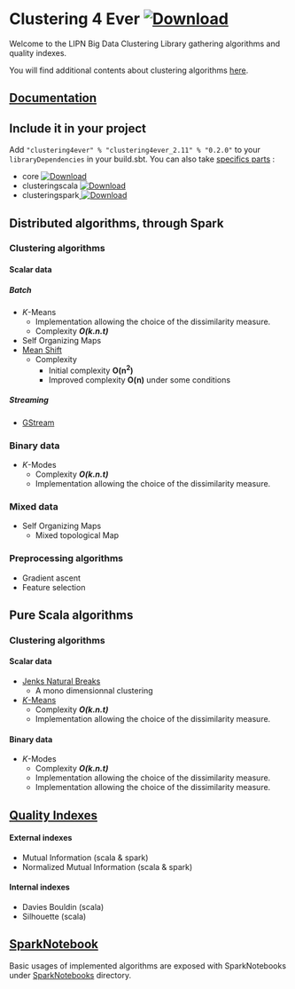 # Clustering 4 Ever  [ ![Download](https://api.bintray.com/packages/clustering4ever/Clustering4Ever/clustering4ever/images/download.svg) ](https://bintray.com/clustering4ever/Clustering4Ever/clustering4ever/_latestVersion)

Welcome to the LIPN Big Data Clustering Library gathering algorithms and quality indexes.

You will find additional contents about clustering algorithms [here](https://github.com/PhDStudentsP13/Clustering).

## [Documentation](http://www.beckgael.fr/doc/clustering4ever/)

## Include it in your project

Add `"clustering4ever" % "clustering4ever_2.11" % "0.2.0"` to your `libraryDependencies` in your build.sbt.
You can also take [specifics parts](https://bintray.com/clustering4ever/Clustering4Ever) :
* core [ ![Download](https://api.bintray.com/packages/clustering4ever/Clustering4Ever/core/images/download.svg) ](https://bintray.com/clustering4ever/Clustering4Ever/core/_latestVersion)
* clusteringscala [ ![Download](https://api.bintray.com/packages/clustering4ever/Clustering4Ever/clusteringscala/images/download.svg) ](https://bintray.com/clustering4ever/Clustering4Ever/clusteringscala/_latestVersion)
* clusteringspark[ ![Download](https://api.bintray.com/packages/clustering4ever/Clustering4Ever/clusteringspark/images/download.svg) ](https://bintray.com/clustering4ever/Clustering4Ever/clusteringspark/_latestVersion)

## Distributed algorithms, through Spark

### Clustering algorithms

#### Scalar data

##### Batch
* _K_-Means
  * Implementation allowing the choice of the dissimilarity measure.
  * Complexity **_O(k.n.t)_**
* Self Organizing Maps
* [Mean Shift](https://github.com/beckgael/Mean-Shift-LSH)
  * Complexity
    * Initial complexity **O(n<sup>2</sup>)**
    * Improved complexity **O(n)** under some conditions

##### Streaming
* [GStream](https://github.com/Spark-clustering-notebook/G-stream)

### Binary data
* _K_-Modes
  * Complexity **_O(k.n.t)_**
  * Implementation allowing the choice of the dissimilarity measure.

### Mixed data
* Self Organizing Maps
  * Mixed topological Map

### Preprocessing algorithms
* Gradient ascent
* Feature selection

## Pure Scala algorithms

### Clustering algorithms

#### Scalar data
* [Jenks Natural Breaks](https://en.wikipedia.org/wiki/Jenks_natural_breaks_optimization)
  * A mono dimensionnal clustering
* [_K_-Means](clustering/scala/src/main/scala/K-Means/README.md)
  * Complexity **_O(k.n.t)_**
  * Implementation allowing the choice of the dissimilarity measure.

#### Binary data
* _K_-Modes
  * Complexity **_O(k.n.t)_**
  * Implementation allowing the choice of the dissimilarity measure.
  * Implementation allowing the choice of the dissimilarity measure.

## [Quality Indexes](Documentation/doc/QualityIndexes.md)

#### External indexes
* Mutual Information (scala & spark)
* Normalized Mutual Information (scala & spark)

#### Internal indexes
* Davies Bouldin (scala)
* Silhouette (scala)


## [SparkNotebook](https://github.com/spark-notebook/spark-notebook)
Basic usages of implemented algorithms are exposed with SparkNotebooks under [SparkNotebooks](SparkNotebooks) directory.